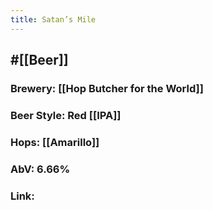 ```yaml
---
title: Satan’s Mile
---
```


## #[[Beer]]
### Brewery: [[Hop Butcher for the World]]

### Beer Style: Red [[IPA]] 

### Hops: [[Amarillo]]

### AbV: 6.66%

### Link: 
